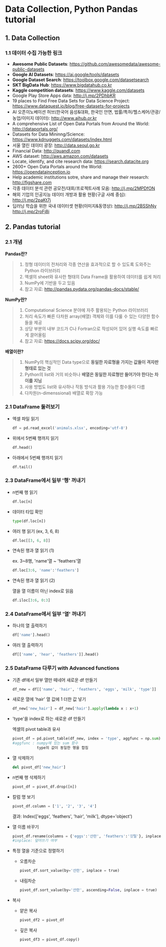 # Data Collection, Python Pandas tutorial

## 1. Data Collection

### 1.1 데이터 수집 가능한 링크

- **Awesome Public Datasets**: https://github.com/awesomedata/awesome-public-datasets
- **Google AI Datasets**: https://ai.google/tools/datasets
- **Google Dataset Search**: https://toolbox.google.com/datasetsearch
- **SKT BigData Hub**: https://www.bigdatahub.co.kr
- **Kaggle competition datasets**: https://www.kaggle.com/datasets
- Google Play Store Apps data: http://j.mp/2PDhbKR
- 19 places to Find Free Data Sets for Data Science Project: https://www.dataquest.io/blog/free-datasets-for-projects
- AI 오픈이노베이션 허브(한국어 음성&대화, 한국인 안면, 법률/특허/헬스케어/관광/농업/이미지 데이터): http://www.aihub.or.kr
- A comprehensive List of Open Data Portals from Around the World: http://dataportals.org/
- Datasets for Data Mininng/Science: https://www.kdnuggets.com/datasets/index.html
- 서울 열린 데이터 광장: http://data.seoul.go.kr
- Financial Data: http://quandl.com
- AWS dataset: http://aws.amazon.com/datasets
- Locate, identify, and cite research data: https://search.datacite.org
- 2600+ Open Data Portals around the World: https://opendatainception.io
- Help academic institutions sotre, share and manage their research: http://figshare.com
- 각종 데이터 분석 관련 공모전/대회/프로젝트사례 모음: http://j.mp/2MPDfON
- 해외 기업의 인공지능 데이터 개방과 활용 현황(구글 사례 중심): http://j.mp/2paKt7j
- 딥러닝 학습을 위한 국내 데이터셋 현황(이미지&동영상): http://j.mp/2BSShNy http://j.mp/2roFj8i



## 2. Pandas tutorial

### 2.1 개념

**Pandas란?**

> 1. 정형 데이터의 전처리와 각종 연산을 효과적으로 할 수 있도록 도와주는 Python 라이브러리
> 2. 엑셀의 sheet와 유사한 형태의 Data Frame을 활용하여 데이터를 쉽게 처리
> 3. NumPy에 기반을 두고 있음
> 4. 참고 자료: http://pandas.pydata.org/pandas-docs/stable/



**NumPy란?**

> 1. Computational Science 분야에 자주 활용되는 Python 라이브러리
> 2. 처리 속도가 빠른 다차원 array(배열) 객체와 이를 다룰 수 있는 다양한 함수들을 제공
> 3. 상당 부분의 내부 코드가 C나 Fortran으로 작성되어 있어 실행 속도를 빠르게 끌어올림
> 4. 참고 자료: https://docs.scipy.org/doc/



**배열이란?**

> 1. NumPy의 핵심적인 Data type으로 **동일한 자료형을 가지는 값들이 격자판 형태로 있는 것**
> 2. Python의 list와 거의 비슷하나 **배열은 동일한 자료형만 들어가야 한다는 차이를 지님**
> 3. 사용 방법도 list와 유사하나 작동 방식과 활용 가능한 함수들이 다름
> 4. 다차원(n-dimenssional) 배열로 확장 가능



### 2.1 DataFrame 둘러보기

- 엑셀 파일 읽기

  ```python
  df = pd.read_excel('animals.xlsx', encoding='utf-8')
  ```

- 위에서 5번째 행까지 읽기

  ```python
  df.head()
  ```

- 아래에서 5번째 행까지 읽기

  ```python
  df.tail()
  ```

  

### 2.3 DataFrame에서 일부 '행' 꺼내기

- n번째 행 읽기

  ```python
  df.loc[n]
  ```

- 데이터 타입 확인

  ```python
  type(df.loc[n])
  ```

- 여러 행 읽기 (ex, 3, 6, 8)

  ```python
  df.loc[[3, 6, 8]]
  ```

- 연속된 행과 열 읽기 (1)

  ex. 3~8행,  'name'열 ~ 'feathers'열

  ```python
  df.loc[3:6, 'name':'feathers']
  ```

- 연속된 행과 열 읽기 (2)

  열을 열 이름이 아닌 index로 읽음

  ```python
  df.iloc[3:6, 0:3]
  ```

  

### 2.4 DataFrame에서 일부 '열' 꺼내기

- 하나의 열 출력하기

  ```python
  df['name'].head()
  ```

- 여러 열 출력하기

  ```python
  df[['name', 'hear', 'feathers']].head()
  ```



### 2.5 DataFrame 다루기 with Advanced functions

- 기존 df에서 일부 열만 떼네어 새로운 df 만들기

  ```python
  df_new = df[['name', 'hair', 'feathers', 'eggs', 'milk', 'type']]
  ```

- 새로운 열에 'hair' 열 값에 1 더한 값 넣기

  ```python
  df_new['new_hair'] = df_new['hair'].apply(lambda x : x+1)
  ```

- 'type'을 index로 하는 새로운 df 만들기

  엑셀의 pivot table과 유사

  ```python
  pivot_df = pd.pivot_table(df_new, index = 'type', aggfunc = np.sum)
  #aggfunc : numpy에 있는 sum 함수
             type의 값이 동일한 행을 합침
  ```

- 열 삭제하기

  ```python
  del pivot_df['new_hair']
  ```

- n번째 행 삭제하기

  ```python
  pivot_df = pivot_df.drop([n])
  ```

- 칼럼 명 보기

  ```python
  pivot_df.column = ['1', '2', '3', '4']
  ```

  결과: Index(['eggs', 'feathers', 'hair', 'milk'], dtype='object')

- 열 이름 바꾸기

  ```python
  pivot_df.rename(columns = {'eggs':'산란', 'feathers':'깃털'}, inplace = True)
  #inplace: 덮어쓰기 여부
  ```

- 특정 열을 기준으로 정렬하기

  - 오름차순

    ```python
    pivot_df.sort_value(by='산란', inplace = true)
    ```

  - 내림차순

    ```python
    pivot_df.sort_value(by='산란', ascending=False, inplace = true)
    ```

- 복사

  - 얕은 복사

    ```python
    pivot_df2 = pivot_df
    ```

  - 깊은 복사

    ```python
    pivot_df3 = pivot_df.copy()
    ```

    
